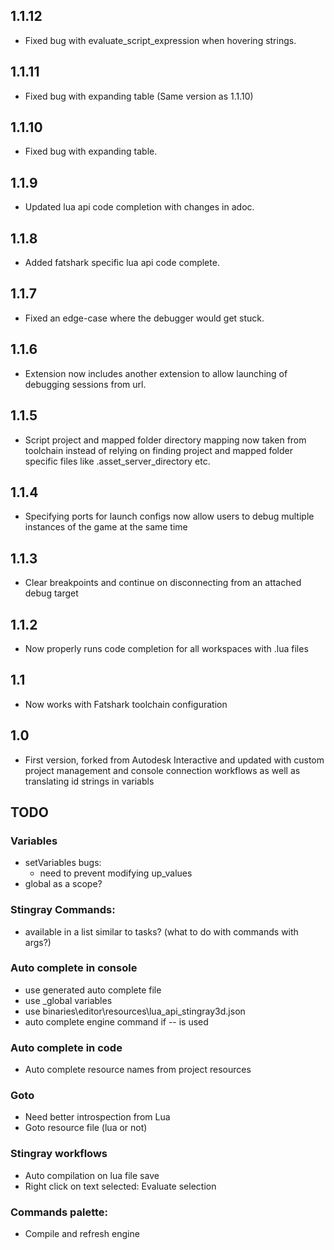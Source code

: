 ## 1.1.12
* Fixed bug with evaluate_script_expression when hovering strings.

## 1.1.11
* Fixed bug with expanding table (Same version as 1.1.10)

## 1.1.10
* Fixed bug with expanding table.

## 1.1.9
* Updated lua api code completion with changes in adoc.

## 1.1.8
* Added fatshark specific lua api code complete.

## 1.1.7
* Fixed an edge-case where the debugger would get stuck.

## 1.1.6
* Extension now includes another extension to allow launching of debugging sessions from url.

## 1.1.5
* Script project and mapped folder directory mapping now taken from toolchain instead of relying on finding project and mapped folder specific files like .asset_server_directory etc.

## 1.1.4
* Specifying ports for launch configs now allow users to debug multiple instances of the game at the same time

## 1.1.3
* Clear breakpoints and continue on disconnecting from an attached debug target

## 1.1.2
* Now properly runs code completion for all workspaces with .lua files

## 1.1
* Now works with Fatshark toolchain configuration

## 1.0
* First version, forked from Autodesk Interactive and updated with custom project management and console connection workflows as well as translating id strings in variabls

## TODO

### Variables
- setVariables bugs:
	- need to prevent modifying up_values
- global as a scope?

### Stingray Commands:
- available in a list similar to tasks? (what to do with commands with args?)

### Auto complete in console
- use generated auto complete file
- use _global variables
- use binaries\editor\resources\lua_api_stingray3d.json
- auto complete engine command if -- is used

### Auto complete in code
- Auto complete resource names from project resources

### Goto
- Need better introspection from Lua
- Goto resource file (lua or not)

### Stingray workflows
- Auto compilation on lua file save
- Right click on text selected: Evaluate selection

### Commands palette:
- Compile and refresh engine
